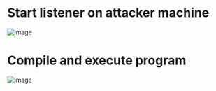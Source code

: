 # Start listener on attacker machine
![image](https://github.com/Spirizeon/maldev-training/assets/123345456/a78fc663-07fa-48c1-a65e-e68db3c4d29c)
# Compile and execute program
![image](https://github.com/Spirizeon/maldev-training/assets/123345456/9a44d8ad-cf9e-435e-af46-a74f270057a9)
